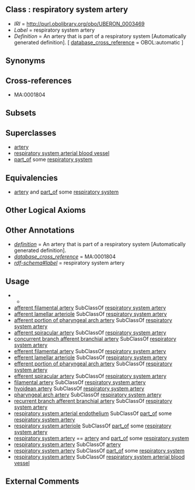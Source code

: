
## Class : respiratory system artery

 * *IRI* = http://purl.obolibrary.org/obo/UBERON_0003469
 * *Label* = respiratory system artery
 * *Definition* = An artery that is part of a respiratory system [Automatically generated definition]. [ [database_cross_reference](../../ef/oboInOwl#hasDbXref.md) = OBOL:automatic ]

## Synonyms


## Cross-references

 * MA:0001804

## Subsets


## Superclasses

 * [artery](../../UBERON/37/UBERON_0001637.md)
 * [respiratory system arterial blood vessel](../../UBERON/43/UBERON_0003643.md)
 * [part_of](../../BFO/50/BFO_0000050.md) some [respiratory system](../../UBERON/04/UBERON_0001004.md)

## Equivalencies

 * [artery](../../UBERON/37/UBERON_0001637.md) and [part_of](../../BFO/50/BFO_0000050.md) some [respiratory system](../../UBERON/04/UBERON_0001004.md)

## Other Logical Axioms


## Other Annotations

 * *[definition](../../IAO/15/IAO_0000115.md)* = An artery that is part of a respiratory system [Automatically generated definition].
 * *[database_cross_reference](../../ef/oboInOwl#hasDbXref.md)* = MA:0001804
 * *[rdf-schema#label](../../el/rdf-schema#label.md)* = respiratory system artery

## Usage

 * -
 * [afferent filamental artery](../../UBERON/12/UBERON_2005012.md) SubClassOf [respiratory system artery](../../UBERON/69/UBERON_0003469.md)
 * [afferent lamellar arteriole](../../UBERON/15/UBERON_2005015.md) SubClassOf [respiratory system artery](../../UBERON/69/UBERON_0003469.md)
 * [afferent portion of pharyngeal arch artery](../../UBERON/16/UBERON_2000716.md) SubClassOf [respiratory system artery](../../UBERON/69/UBERON_0003469.md)
 * [afferent spiracular artery](../../UBERON/16/UBERON_0017616.md) SubClassOf [respiratory system artery](../../UBERON/69/UBERON_0003469.md)
 * [concurrent branch afferent branchial artery](../../UBERON/13/UBERON_2005013.md) SubClassOf [respiratory system artery](../../UBERON/69/UBERON_0003469.md)
 * [efferent filamental artery](../../UBERON/18/UBERON_2005018.md) SubClassOf [respiratory system artery](../../UBERON/69/UBERON_0003469.md)
 * [efferent lamellar arteriole](../../UBERON/19/UBERON_2005019.md) SubClassOf [respiratory system artery](../../UBERON/69/UBERON_0003469.md)
 * [efferent portion of pharyngeal arch artery](../../UBERON/02/UBERON_2000202.md) SubClassOf [respiratory system artery](../../UBERON/69/UBERON_0003469.md)
 * [efferent spiracular artery](../../UBERON/17/UBERON_0017617.md) SubClassOf [respiratory system artery](../../UBERON/69/UBERON_0003469.md)
 * [filamental artery](../../UBERON/66/UBERON_2000666.md) SubClassOf [respiratory system artery](../../UBERON/69/UBERON_0003469.md)
 * [hyoidean artery](../../UBERON/57/UBERON_2001857.md) SubClassOf [respiratory system artery](../../UBERON/69/UBERON_0003469.md)
 * [pharyngeal arch artery](../../UBERON/63/UBERON_0004363.md) SubClassOf [respiratory system artery](../../UBERON/69/UBERON_0003469.md)
 * [recurrent branch afferent branchial artery](../../UBERON/14/UBERON_2005014.md) SubClassOf [respiratory system artery](../../UBERON/69/UBERON_0003469.md)
 * [respiratory system arterial endothelium](../../UBERON/48/UBERON_0004848.md) SubClassOf [part_of](../../BFO/50/BFO_0000050.md) some [respiratory system artery](../../UBERON/69/UBERON_0003469.md)
 * [respiratory system arteriole](../../UBERON/95/UBERON_0003495.md) SubClassOf [part_of](../../BFO/50/BFO_0000050.md) some [respiratory system artery](../../UBERON/69/UBERON_0003469.md)
 * [respiratory system artery](../../UBERON/69/UBERON_0003469.md) == [artery](../../UBERON/37/UBERON_0001637.md) and [part_of](../../BFO/50/BFO_0000050.md) some [respiratory system](../../UBERON/04/UBERON_0001004.md)
 * [respiratory system artery](../../UBERON/69/UBERON_0003469.md) SubClassOf [artery](../../UBERON/37/UBERON_0001637.md)
 * [respiratory system artery](../../UBERON/69/UBERON_0003469.md) SubClassOf [part_of](../../BFO/50/BFO_0000050.md) some [respiratory system](../../UBERON/04/UBERON_0001004.md)
 * [respiratory system artery](../../UBERON/69/UBERON_0003469.md) SubClassOf [respiratory system arterial blood vessel](../../UBERON/43/UBERON_0003643.md)

## External Comments

